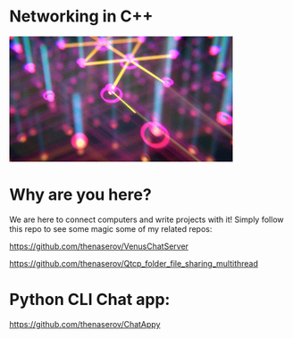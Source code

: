# Networking in C++

![alt text](https://github.com/thenaserov/networking_in_cplusplus/blob/main/res/networking.gif)

# Why are you here?
We are here to connect computers and write projects with it!
Simply follow this repo to see some magic
some of my related repos:

https://github.com/thenaserov/VenusChatServer

https://github.com/thenaserov/Qtcp_folder_file_sharing_multithread
# Python CLI Chat app:
https://github.com/thenaserov/ChatAppy
